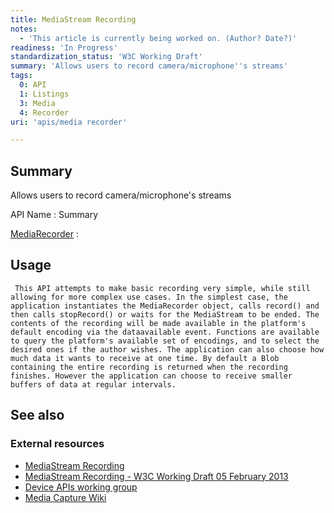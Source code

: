 ```yaml
---
title: MediaStream Recording
notes:
  - 'This article is currently being worked on. (Author? Date?)'
readiness: 'In Progress'
standardization_status: 'W3C Working Draft'
summary: 'Allows users to record camera/microphone''s streams'
tags:
  0: API
  1: Listings
  3: Media
  4: Recorder
uri: 'apis/media recorder'

---
```

## Summary

Allows users to record camera/microphone's streams

API Name
:   Summary

[MediaRecorder](/apis/media_recorder/MediaRecorder)
:

## Usage

     This API attempts to make basic recording very simple, while still allowing for more complex use cases. In the simplest case, the application instantiates the MediaRecorder object, calls record() and then calls stopRecord() or waits for the MediaStream to be ended. The contents of the recording will be made available in the platform's default encoding via the dataavailable event. Functions are available to query the platform's available set of encodings, and to select the desired ones if the author wishes. The application can also choose how much data it wants to receive at one time. By default a Blob containing the entire recording is returned when the recording finishes. However the application can choose to receive smaller buffers of data at regular intervals.

## See also

### External resources

-   [MediaStream Recording](http://www.w3.org/TR/mediastream-recording/)
-   [MediaStream Recording - W3C Working Draft 05 February 2013](http://www.w3.org/TR/2013/WD-mediastream-recording-20130205/)
-   [Device APIs working group](http://www.w3.org/2009/dap/)
-   [Media Capture Wiki](http://www.w3.org/wiki/Media_Capture)
